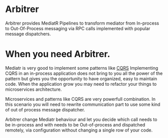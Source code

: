 # Arbitrer



Arbitrer provides MediatR Pipelines to transform mediator from In-process to Out-Of-Process messaging
via RPC calls implemented with popular message dispatchers.   

# When you need Arbitrer. 

Mediatr is very good to implement some patterns like [CQRS](https://docs.microsoft.com/en-us/azure/architecture/patterns/cqrs)
Implementing CQRS in an in-process application does not bring to you all the power of the pattern but gives you the opportunity to have organized, easy to maintain code. When the application grow you may need to refactor your things to microservices architecture.

Microservices and patterns like CQRS are very powerfull combination.
In this scenario you will need to rewrite communication part to use some kind of out of process message dispatcher. 

Arbitrer change Mediatr behaviour and let you decide which call needs to be in-process and with needs to be Out-of-process and dispatched remotely, via configuration without changing a single row of your code. 


